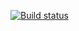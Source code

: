[![Build status](https://ci.appveyor.com/api/projects/status/qfktb6g430t9udjb?svg=true)](https://ci.appveyor.com/project/KirillKazakoff/imgmanager)